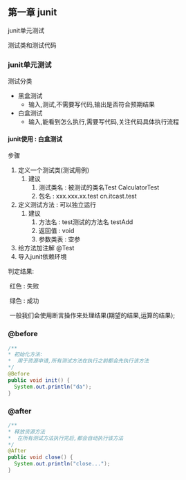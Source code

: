 ## 第一章 junit

junit单元测试

测试类和测试代码

### junit单元测试

测试分类

- 黑盒测试
  - 输入,测试,不需要写代码,输出是否符合预期结果
- 白盒测试
  - 输入,能看到怎么执行,需要写代码,关注代码具体执行流程

#### junit使用 : 白盒测试

步骤

1. 定义一个测试类(测试用例)
   1. 建议
      1. 测试类名 : 被测试的类名Test  CalculatorTest
      2. 包名 : xxx.xxx.xx.test   cn.itcast.test
2. 定义测试方法 : 可以独立运行
   1. 建议
      1. 方法名 : test测试的方法名  testAdd
      2. 返回值 : void
      3. 参数类表 : 空参
3. 给方法加注解 @Test
4. 导入junit依赖环境

判定结果:

​	红色 : 失败

​	绿色 : 成功

​	一般我们会使用断言操作来处理结果(期望的结果,运算的结果);

### @before

```java
/**
* 初始化方法:
*  用于资源申请,所有测试方法在执行之前都会先执行该方法
*/
@Before
public void init() {
  System.out.println("da");
}
```

### @after

```java
/**
* 释放资源方法
*  在所有测试方法执行完后,都会自动执行该方法
*/
@After
public void close() {
  System.out.println("close...");
}
```





